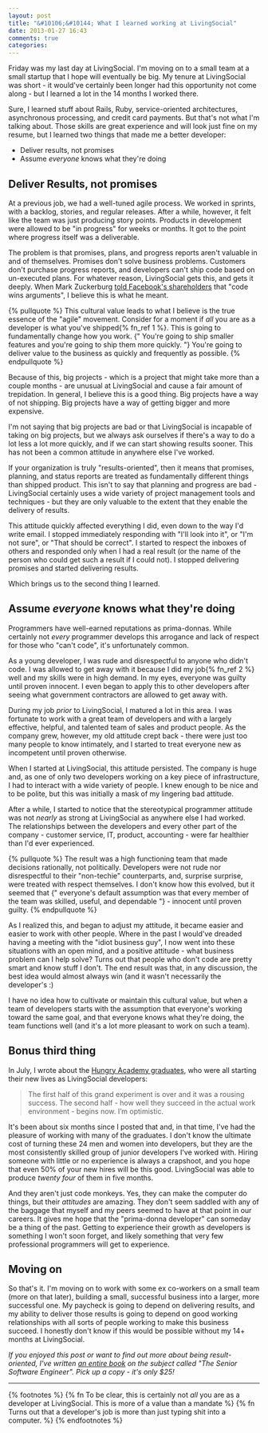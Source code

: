 ```yaml
---
layout: post
title: "&#10106;&#10144; What I learned working at LivingSocial"
date: 2013-01-27 16:43
comments: true
categories: 
---
```


Friday was my last day at LivingSocial.  I'm moving on to a small team at a small startup that I hope will eventually be big.  My tenure at LivingSocial was short - it would've certainly been longer had this opportunity not come along - but I learned a lot in the 14 months I worked there.

Sure, I learned stuff about Rails, Ruby, service-oriented architectures, asynchronous processing, and credit card payments.  But
that's not what I'm talking about.  Those skills are great experience and will look just fine on my resume, but I learned two
things that made me a better developer:

* Deliver results, not promises
* Assume *everyone* knows what they're doing

<!-- more -->

## Deliver Results, not promises

At a previous job, we had a well-tuned agile process.  We worked in sprints, with a backlog, stories, and regular releases.  After a while, however, it felt like the team was just producing story points.  Products in development were allowed to be "in progress" for weeks or months.  It got to the point where progress itself was a deliverable.

The problem is that promises, plans, and progress reports aren't valuable in and of themselves.  Promises don't solve business
problems.  Customers don't purchase progress reports, and developers can't ship code based on un-executed plans.  For whatever
reason, LivingSocial gets this, and gets it deeply.  When Mark Zuckerburg [told Facebook's shareholders][fbletter] that "code wins arguments",
I believe this is what he meant.

{% pullquote %}
This cultural value leads to what I believe is the true essence of the "agile" movement.  Consider for a moment if *all* you are
as a developer is what you've shipped{% fn_ref 1 %}.  This is going to fundamentally change how you work. {" You're going to ship smaller features and you're going to ship them more quickly. "}  You're going to deliver value to the business as quickly and frequently as possible.
{% endpullquote %}

Because of this, big projects - which is a project that might take more than a couple months - are unusual at LivingSocial and cause a fair amount of trepidation.  In general, I believe this is a good thing.  Big projects have a way of not shipping.  Big projects have a way of getting bigger and more expensive.

I'm not saying that big projects are bad or that LivingSocial is incapable of taking on big projects, but we always ask ourselves
if there's a way to do a lot less a lot more quickly, and if we can start showing results sooner.  This has not been a common attitude in anywhere else I've worked.

If your organization is truly "results-oriented", then it means that promises, planning, and status reports are treated as
fundamentally different things than shipped product.  This isn't to say that planning and progress are bad - LivingSocial
certainly uses a wide variety of project management tools and techniques - but they are only valuable to the extent that they
enable the delivery of results.

This attitude quickly affected everything I did, even down to the way I'd write email. I stopped immediately responding with "I'll look into it", or "I'm not sure", or "That should be correct".  I started to respect the inboxes of others and responded only when I had a real result (or the name of the person who could get such a result if I could not).  I stopped delivering promises and started delivering results.

Which brings us to the second thing I learned.

## Assume *everyone* knows what they're doing

Programmers have well-earned reputations as prima-donnas.  While certainly not *every* programmer develops this arrogance and lack of respect for those who "can't code", it's unfortunately common.

As a young developer, I was rude and disrespectful to anyone who didn't code.  I was allowed to get away with it because I did my job{% fn_ref 2 %} well and my skills were in high demand.  In my eyes, everyone was guilty until proven innocent.  I even began to apply this to other developers after seeing what government contractors are allowed to get away with.

During my job *prior* to LivingSocial, I matured a lot in this area.  I was fortunate to work with a great team of developers and with a largely effective, helpful, and talented team of sales and product people.  As the company grew, however, my old attitude crept back - there were just too many people to know intimately, and I started to treat everyone new as incompetent until proven otherwise.

When I started at LivingSocial, this attitude persisted.  The company is huge and, as one of only two developers working on a key
piece of infrastructure, I had to interact with a wide variety of people.  I knew enough to be nice and to be polite, but this
was initially a mask of my lingering bad attitude.

After a while, I started to notice that the stereotypical programmer attitude was not *nearly* as strong at LivingSocial as anywhere else I had worked.  The relationships between the developers and every other part of the company - customer service, IT, product, accounting - were far healthier than I'd ever experienced.

{% pullquote %}
The result was a high functioning team that made decisions rationally, not politically.  Developers were not rude nor disrespectful to their "non-techie" counterparts, and, surprise surprise, were treated with respect themselves.  I don't know how this evolved, but it seemed that {" everyone's default assumption was that every member of the team was skilled, useful, and dependable "} - innocent until proven guilty.
{% endpullquote %}

As I realized this, and began to adjust my attitude, it became easier and easier to work with other people.  Where in the past I would've dreaded having a meeting with the "idiot business guy", I now went into these situations with an open mind, and a positive attitude - what business problem can I help solve?  Turns out that people who don't code are pretty smart and know stuff I don't. The end result was that, in any discussion, the best idea would almost always win (and it wasn't necessarily the developer's :)

I have no idea how to cultivate or maintain this cultural value, but when a team of developers starts with the assumption that
everyone's working toward the same goal, and that everyone knows what they're doing, the team functions well (and it's a lot more
pleasant to work on such a team).

## Bonus third thing

In July, I wrote about the [Hungry Academy graduates][hapost], who were all starting their new lives as LivingSocial developers:

> The first half of this grand experiment is over and it was a rousing success. The second half - how well they succeed in the actual work environment - begins now. I’m optimistic.

It's been about six months since I posted that and, in that time, I've had the pleasure of working with many of the graduates.  I don't know the ultimate cost of turning these 24 men and women into developers, but they are the most consistently skilled group of junior developers I've worked with.  Hiring someone with little or no experience is always a crapshoot, and you hope that even 50% of your new hires will be this good. LivingSocial was able to produce *twenty four* of them in five months.

And they aren't just code monkeys.  Yes, they can make the computer do things, but their *attitudes* are amazing.  They don't seem saddled with
any of the baggage that myself and my peers seemed to have at that point in our careers.  It gives me hope that the "prima-donna
developer" can someday be a thing of the past.  Getting to experience their growth as developers is something I won't soon forget, and likely something that very few professional programmers will get to experience.

## Moving on

So that's it.  I'm moving on to work with some ex co-workers on a small team (more on that later), building a small, successful business into a larger, more successful one.  My paycheck is going to depend on delivering results, and my ability to deliver those results is going to depend on good working relationships with all sorts of people working to make this business succeed.  I honestly don't know if this would be possible without my 14+ months at LivingSocial.

_If you enjoyed this post or want to find out more about being result-oriented, I've written [an entire book][sweng] on the subject called "The Senior Software Engineer".  Pick up a copy - it's only $25!_

---

{% footnotes %}
  {% fn To be clear, this is certainly not <em>all</em> you are as a developer at LivingSocial.  This is more of a value than a mandate %}
  {% fn Turns out that a developer's job is more than just typing shit into a computer. %}
{% endfootnotes %}

[hapost]: http://www.naildrivin5.com/blog/2012/07/30/hungry-academy-graduates.html
[fbletter]: http://www.ft.com/cms/s/2/a2109a54-4d88-11e1-b96c-00144feabdc0.html#axzz2JHe6EgfY
[sweng]: http://www.theseniorsoftwareengineer.com
